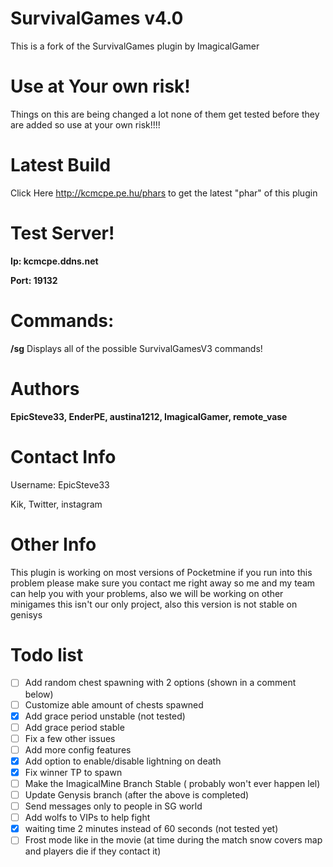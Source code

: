 # SurvivalGames v4.0
This is a fork of the SurvivalGames plugin by ImagicalGamer

# Use at Your own risk!
Things on this are being changed a lot none of them get tested before they are added so use at your own risk!!!!

# Latest Build
Click Here http://kcmcpe.pe.hu/phars to get the latest "phar" of this plugin 

# Test Server!
**Ip: kcmcpe.ddns.net**

**Port: 19132**

# Commands:

**/sg** Displays all of the possible SurvivalGamesV3 commands!

# Authors
**EpicSteve33, EnderPE, austina1212, ImagicalGamer, remote_vase**

# Contact Info

Username: EpicSteve33 

Kik, Twitter, instagram

# Other Info

This plugin is working on most versions of Pocketmine if you run into this problem please make sure you contact me right away so me and my team can help you with your problems, also we will be working on other minigames this isn't our only project, also this version is not stable on genisys

# Todo list

- [ ] Add random chest spawning with 2 options (shown in a comment below)
- [ ] Customize able amount of chests spawned
- [x] Add grace period unstable (not tested)
- [ ] Add grace period stable
- [ ] Fix a few other issues
- [ ] Add more config features
- [x] Add option to enable/disable lightning on death
- [x] Fix winner TP to spawn
- [ ] Make the ImagicalMine Branch Stable ( probably won't ever happen lel)
- [ ] Update Genysis branch (after the above is completed)
- [ ] Send messages only to people in SG world
- [ ] Add wolfs to VIPs to help fight
- [x] waiting time 2 minutes instead of 60 seconds (not tested yet)
- [ ] Frost mode like in the movie (at time during the match snow covers map and players die if they contact it)
